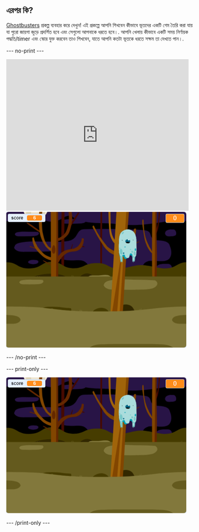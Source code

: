 ## এরপর কি?

[Ghostbusters](https://projects.raspberrypi.org/en/projects/ghostbusters?utm_source=pathway&utm_medium=whatnext&utm_campaign=projects) প্রকল্প ব্যবহার করে দেখুন! এই প্রকল্পে আপনি শিখবেন কীভাবে ভূতদের একটি গেম তৈরি করা যায় যা পুরো জায়গা জুড়ে প্রদর্শিত হবে এবং সেগুলো আপনাকে ধরতে হবে।. আপনি খেলায় কীভাবে একটি সময় নির্ণায়ক পদ্ধতি/timer এবং স্কোর যুক্ত করবেন তাও শিখবেন, যাতে আপনি কতটা ভূতকে ধরতে সক্ষম তা দেখতে পান।.

\--- no-print \---

<div class="scratch-preview">
  <iframe allowtransparency="true" width="485" height="402" src="https://scratch.mit.edu/projects/embed/276874679/?autostart=false" frameborder="0" scrolling="no"></iframe>
  <img src="images/ghostbusters-static.png">
</div>

\--- /no-print \---

\--- print-only \---

![showcase](images/ghostbusters-static.png)

\--- /print-only \---